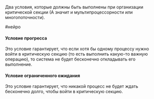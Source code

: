Два условия, которые должны быть выполнены при организации критической секции (А значит и мультипроцессорности или многопоточности).

#нейро 
#### Условие прогресса
Это условие гарантирует, что если хотя бы одному процессу нужно войти в критическую секцию (то есть выполнить какую-то важную операцию), то система не будет бесконечно откладывать его выполнение.

#### Условие ограниченного ожидания
Это условие гарантирует, что никакой процесс не будет ждать бесконечно долго, чтобы войти в критическую секцию.